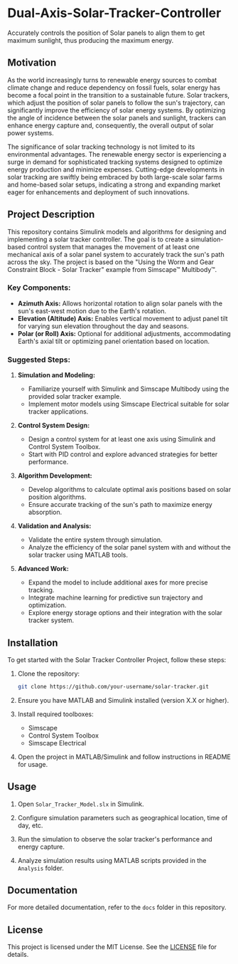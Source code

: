 # Dual-Axis-Solar-Tracker-Controller
Accurately controls the position of Solar panels to align them to get maximum sunlight, thus producing the maximum energy. 

## Motivation

As the world increasingly turns to renewable energy sources to combat climate change and reduce dependency on fossil fuels, solar energy has become a focal point in the transition to a sustainable future. Solar trackers, which adjust the position of solar panels to follow the sun's trajectory, can significantly improve the efficiency of solar energy systems. By optimizing the angle of incidence between the solar panels and sunlight, trackers can enhance energy capture and, consequently, the overall output of solar power systems.

The significance of solar tracking technology is not limited to its environmental advantages. The renewable energy sector is experiencing a surge in demand for sophisticated tracking systems designed to optimize energy production and minimize expenses. Cutting-edge developments in solar tracking are swiftly being embraced by both large-scale solar farms and home-based solar setups, indicating a strong and expanding market eager for enhancements and deployment of such innovations.

## Project Description

This repository contains Simulink models and algorithms for designing and implementing a solar tracker controller. The goal is to create a simulation-based control system that manages the movement of at least one mechanical axis of a solar panel system to accurately track the sun's path across the sky. The project is based on the "Using the Worm and Gear Constraint Block - Solar Tracker" example from Simscape™ Multibody™.

### Key Components:

- **Azimuth Axis:** Allows horizontal rotation to align solar panels with the sun's east-west motion due to the Earth's rotation.
- **Elevation (Altitude) Axis:** Enables vertical movement to adjust panel tilt for varying sun elevation throughout the day and seasons.
- **Polar (or Roll) Axis:** Optional for additional adjustments, accommodating Earth's axial tilt or optimizing panel orientation based on location.

### Suggested Steps:

1. **Simulation and Modeling:**
   - Familiarize yourself with Simulink and Simscape Multibody using the provided solar tracker example.
   - Implement motor models using Simscape Electrical suitable for solar tracker applications.

2. **Control System Design:**
   - Design a control system for at least one axis using Simulink and Control System Toolbox.
   - Start with PID control and explore advanced strategies for better performance.

3. **Algorithm Development:**
   - Develop algorithms to calculate optimal axis positions based on solar position algorithms.
   - Ensure accurate tracking of the sun's path to maximize energy absorption.

4. **Validation and Analysis:**
   - Validate the entire system through simulation.
   - Analyze the efficiency of the solar panel system with and without the solar tracker using MATLAB tools.

5. **Advanced Work:**
   - Expand the model to include additional axes for more precise tracking.
   - Integrate machine learning for predictive sun trajectory and optimization.
   - Explore energy storage options and their integration with the solar tracker system.

## Installation

To get started with the Solar Tracker Controller Project, follow these steps:

1. Clone the repository:

   ```bash
   git clone https://github.com/your-username/solar-tracker.git
   ```

2. Ensure you have MATLAB and Simulink installed (version X.X or higher).

3. Install required toolboxes:
   - Simscape
   - Control System Toolbox
   - Simscape Electrical

4. Open the project in MATLAB/Simulink and follow instructions in README for usage.

## Usage

1. Open `Solar_Tracker_Model.slx` in Simulink.

2. Configure simulation parameters such as geographical location, time of day, etc.

3. Run the simulation to observe the solar tracker's performance and energy capture.

4. Analyze simulation results using MATLAB scripts provided in the `Analysis` folder.

## Documentation

For more detailed documentation, refer to the `docs` folder in this repository.


## License

This project is licensed under the MIT License. See the [LICENSE](LICENSE) file for details.



